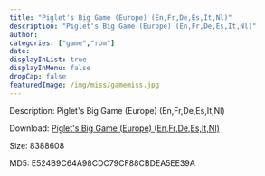 ```yaml
---
title: "Piglet's Big Game (Europe) (En,Fr,De,Es,It,Nl)"
description: "Piglet's Big Game (Europe) (En,Fr,De,Es,It,Nl)"
author: 
categories: ["game","rom"]
date: 
displayInList: true
displayInMenu: false
dropCap: false
featuredImage: /img/miss/gamemiss.jpg
---
```


Description: Piglet's Big Game (Europe) (En,Fr,De,Es,It,Nl)

Download: <a style="text-decoration:underline;" href="https://mega.nz/#!qTByxIpZ!ZdKop8P3iC1z6IGW6_K8-N9ShhKBqzowtIuGXAlZ3TY" target = "_blank" rel = "nofollow" > Piglet's Big Game (Europe) (En,Fr,De,Es,It,Nl)</a>

Size: 8388608

MD5: E524B9C64A98CDC79CF88CBDEA5EE39A

